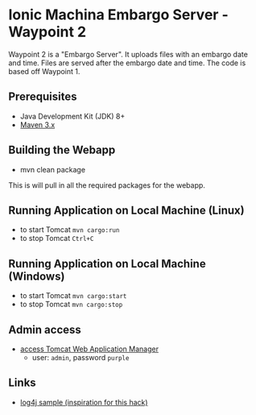 # Ionic Machina Embargo Server - Waypoint 2

Waypoint 2 is a "Embargo Server". It uploads files with an embargo date and time.  Files are served after
the embargo date and time.  The code is based off Waypoint 1.

## Prerequisites
- Java Development Kit (JDK) 8+
- [Maven 3.x](https://maven.apache.org/)

## Building the Webapp
- mvn clean package

This is will pull in all the required packages for the webapp.

## Running Application on Local Machine (Linux)
- to start Tomcat `mvn cargo:run`
- to stop Tomcat `Ctrl+C`

## Running Application on Local Machine (Windows)
- to start Tomcat `mvn cargo:start`
- to stop Tomcat `mvn cargo:stop`

## Admin access
- [access Tomcat Web Application Manager](https://localhost:8443/manager/html)
  - user: `admin`, password `purple`

## Links
- [log4j sample (inspiration for this hack)](https://ionic.com/protecting-log-data-using-log4j-and-machina-tools-sdk/)
